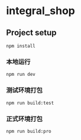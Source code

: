 # integral_shop

## Project setup
```
npm install
```

### 本地运行
```
npm run dev
```
### 测试环境打包
```
npm run build:test
```
### 正式环境打包
```
npm run build:pro 	
```	